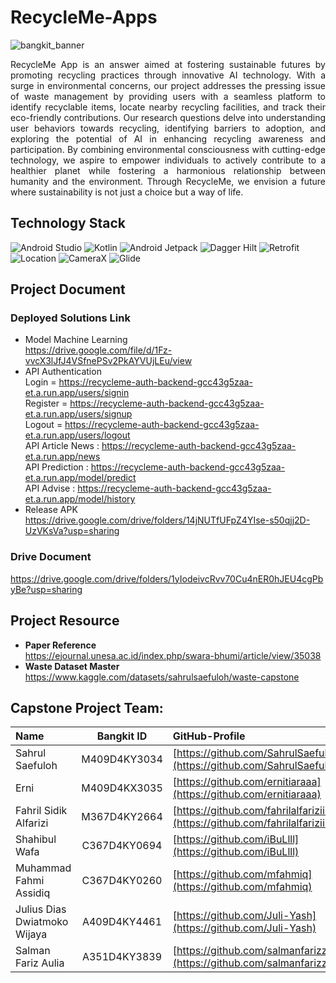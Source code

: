 # RecycleMe-Apps
 
![bangkit_banner](https://github.com/Juli-Yash/RecycleMe/assets/130382261/ca002869-a781-4131-a5b8-9e70e077b127)  

<p align="justify">
RecycleMe App is an answer aimed at fostering sustainable futures by promoting recycling practices through innovative AI technology. With a surge in environmental concerns, our project addresses the pressing issue of waste management by providing users with a seamless platform to identify recyclable items, locate nearby recycling facilities, and track their eco-friendly contributions. Our research questions delve into understanding user behaviors towards recycling, identifying barriers to adoption, and exploring the potential of AI in enhancing recycling awareness and participation. By combining environmental consciousness with cutting-edge technology, we aspire to empower individuals to actively contribute to a healthier planet while fostering a harmonious relationship between humanity and the environment. Through RecycleMe, we envision a future where sustainability is not just a choice but a way of life.
</p>  

## Technology Stack  
![Android Studio](https://img.shields.io/badge/Android%20Studio-3DDC84?style=flat&logo=android-studio&logoColor=white)
![Kotlin](https://img.shields.io/badge/Kotlin-0095D5?style=flat&logo=kotlin&logoColor=white)
![Android Jetpack](https://img.shields.io/badge/Android%20Jetpack-3DDC84?style=flat&logo=android&logoColor=white)
![Dagger Hilt](https://img.shields.io/badge/Dagger%20Hilt-00C853?style=flat&logo=dagger&logoColor=white)
![Retrofit](https://img.shields.io/badge/Retrofit-007ACC?style=flat&logo=retrofit&logoColor=white)
![Location](https://img.shields.io/badge/Location-E34F26?style=flat&logo=google-maps&logoColor=white)
![CameraX](https://img.shields.io/badge/CameraX-00C853?style=flat&logo=camera&logoColor=white)
![Glide](https://img.shields.io/badge/Glide-00C853?style=flat&logo=glide&logoColor=white)

## Project Document  
### **Deployed Solutions Link**
* Model Machine Learning  
https://drive.google.com/file/d/1Fz-vvcX3lJfJ4VSfnePSv2PkAYVUjLEu/view  
* API Authentication  
Login = https://recycleme-auth-backend-gcc43g5zaa-et.a.run.app/users/signin  
Register = https://recycleme-auth-backend-gcc43g5zaa-et.a.run.app/users/signup  
Logout = https://recycleme-auth-backend-gcc43g5zaa-et.a.run.app/users/logout  
API Article News : https://recycleme-auth-backend-gcc43g5zaa-et.a.run.app/news  
API Prediction :  https://recycleme-auth-backend-gcc43g5zaa-et.a.run.app/model/predict  
API Advise :  https://recycleme-auth-backend-gcc43g5zaa-et.a.run.app/model/history  
* Release APK  
https://drive.google.com/drive/folders/14jNUTfUFpZ4YIse-s50qjj2D-UzVKsVa?usp=sharing  

### **Drive Document**  
https://drive.google.com/drive/folders/1yIodeivcRvv70Cu4nER0hJEU4cgPbyBe?usp=sharing  

## Project Resource
* **Paper Reference**  
https://ejournal.unesa.ac.id/index.php/swara-bhumi/article/view/35038
*  **Waste Dataset Master**  
https://www.kaggle.com/datasets/sahrulsaefuloh/waste-capstone

## Capstone Project Team:
|              Name             |     Bangkit ID     |                                  GitHub-Profile                               |
|:------------------------------|:------------------:|:------------------------------------------------------------------------------|
| Sahrul Saefuloh               |    M409D4KY3034    |  [https://github.com/SahrulSaefuloh](https://github.com/SahrulSaefuloh)         |
| Erni                          |    M409D4KX3035    |  [https://github.com/ernitiaraaa](https://github.com/ernitiaraaa)             |
| Fahril Sidik Alfarizi         |    M367D4KY2664    |  [https://github.com/fahrilalfariziii](https://github.com/fahrilalfariziii)   |
| Shahibul Wafa                 |    C367D4KY0694    |  [https://github.com/iBuLlll](https://github.com/iBuLlll)                     |
| Muhammad Fahmi Assidiq        |    C367D4KY0260    |  [https://github.com/mfahmiq](https://github.com/mfahmiq)                     |
| Julius Dias Dwiatmoko Wijaya  |    A409D4KY4461    |  [https://github.com/Juli-Yash](https://github.com/Juli-Yash)                 |
| Salman Fariz Aulia            |    A351D4KY3839    |  [https://github.com/salmanfarizzz](https://github.com/salmanfarizzz)         |
